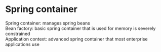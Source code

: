 # Spring container
Spring container: manages spring beans<br>
Bean factory: basic spring container that is used for memory is severely constrained<br>
Application context: advanced spring container that most enterprise applications use<br>
